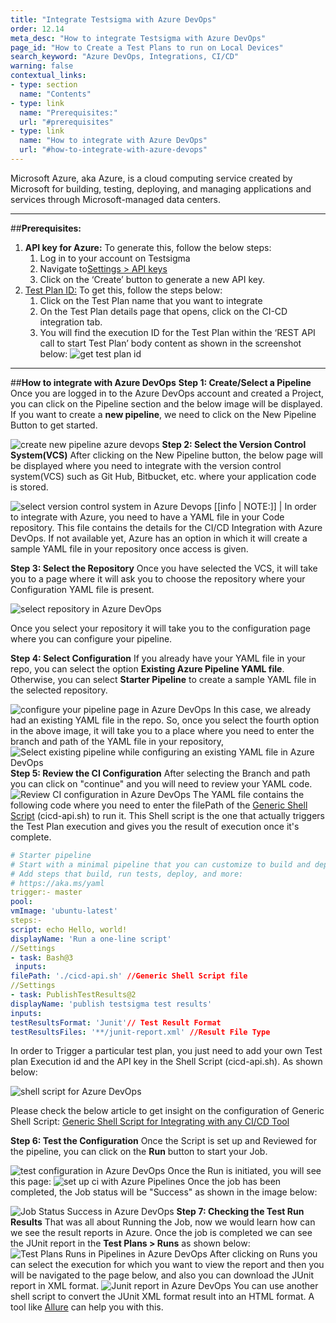 ```yaml
---
title: "Integrate Testsigma with Azure DevOps"
order: 12.14
meta_desc: "How to integrate Testsigma with Azure DevOps"
page_id: "How to Create a Test Plans to run on Local Devices"
search_keyword: "Azure DevOps, Integrations, CI/CD"
warning: false
contextual_links:
- type: section
  name: "Contents"
- type: link
  name: "Prerequisites:"
  url: "#prerequisites"
- type: link
  name: "How to integrate with Azure DevOps"
  url: "#how-to-integrate-with-azure-devops"
---
```


Microsoft Azure, aka Azure, is a cloud computing service created by Microsoft for building, testing, deploying, and managing applications and services through Microsoft-managed data centers.

---
##**Prerequisites:** 
1. **API key for Azure:** To generate this, follow the below steps:
	1. Log in to your account on Testsigma
    2. Navigate to[Settings > API keys](http://testsigma.com/docs/configuration/api-keys/)
    3. Click on the ‘Create’ button to generate a new API key. 
2. [Test Plan ID:](https://testsigma.com/docs/continuous-integration/get-test-plan-details/) To get this, follow the steps below:
	1. Click on the Test Plan name that you want to integrate
	2. On the Test Plan details page that opens, click on the CI-CD integration tab. 
	3. You will find the execution ID for the Test Plan within the ‘REST API call to start Test Plan’ body content as shown in the screenshot below:
![get test plan id](https://docs.testsigma.com/images/azure-devops/get-test-plan-id.png)

---
##**How to integrate with Azure DevOps**
**Step 1: Create/Select a Pipeline**
Once you are logged in to the Azure DevOps account and created a Project, you can click on the Pipeline section and the below image will be displayed. If you want to create a **new pipeline**, we need to click on the New Pipeline Button to get started.

![create new pipeline azure devops](https://docs.testsigma.com/images/azure-devops/create-new-pipeline-azure-devops.png)
**Step 2: Select the Version Control System(VCS)**
After clicking on the New Pipeline button, the below page will be displayed where you need to integrate with the version control system(VCS) such as Git Hub, Bitbucket, etc. where your application code is stored.

![select version control system in Azure Devops](https://docs.testsigma.com/images/azure-devops/select-version-control-system-azure-devops.png)
[[info | NOTE:]]
| In order to integrate with Azure, you need to have a YAML file in your Code repository. This file contains the details for the CI/CD Integration with Azure DevOps. If not available yet, Azure has an option in which it will create a sample YAML file in your repository once access is given.

**Step 3: Select the Repository**
Once you have selected the VCS, it will take you to a page where it will ask you to choose the repository where your Configuration YAML file is present.

![select repository in Azure DevOps](https://docs.testsigma.com/images/azure-devops/select-repository-azure-devops.png)

Once you select your repository it will take you to the configuration page where you can configure your pipeline.
 
**Step 4: Select Configuration**
If you already have your YAML file in your repo, you can select the option **Existing Azure Pipeline YAML file**. Otherwise, you can select **Starter Pipeline** to create a sample YAML file in the selected repository.

![configure your pipeline page in Azure DevOps](https://docs.testsigma.com/images/azure-devops/configure-your-pipeline-azure-devops.png) 
In this case, we already had an existing YAML file in the repo. So, once you select the fourth option in the above image, it will take you to a place where you need to enter the branch and path of the YAML file in your repository,
![Select existing pipeline while configuring an existing YAML file in Azure DevOps](https://docs.testsigma.com/images/azure-devops/configure-pipeline-select-yaml-file-azure-devops.png)
**Step 5: Review the CI Configuration**
After selecting the Branch and path you can click on "continue" and you will need to review your YAML code.
![Review CI configuration in Azure DevOps](https://docs.testsigma.com/images/azure-devops/review-ci-configuration-azure-devops.png)
The YAML file contains the following code where you need to enter the filePath of the [Generic Shell Script](https://testsigma.com/docs/continuous-integration/shell-script/) (cicd-api.sh) to run it. This Shell script is the one that actually triggers the Test Plan execution and gives you the result of execution once it's complete.
```yaml
# Starter pipeline
# Start with a minimal pipeline that you can customize to build and deploy your code.
# Add steps that build, run tests, deploy, and more:
# https://aka.ms/yaml
trigger:- master
pool:  
vmImage: 'ubuntu-latest'
steps:- 
script: echo Hello, world!  
displayName: 'Run a one-line script'
//Settings
- task: Bash@3 
 inputs:    
filePath: './cicd-api.sh' //Generic Shell Script file
//Settings
- task: PublishTestResults@2  
displayName: 'publish testsigma test results'  
inputs:    
testResultsFormat: 'Junit'// Test Result Format   
testResultsFiles: '**/junit-report.xml' //Result File Type
```


 
In order to Trigger a particular test plan, you just need to add your own Test plan Execution id and the API key in the Shell Script (cicd-api.sh). As shown below:

![shell script for Azure DevOps](https://docs.testsigma.com/images/azure-devops/shell-script-azure-devops.png)

 Please check the below article to get insight on the configuration of Generic Shell Script:
[Generic Shell Script for Integrating with any CI/CD Tool](https://testsigma.com/docs/continuous-integration/shell-script/)

**Step 6: Test the Configuration**
Once the Script is set up and Reviewed for the pipeline, you can click on the **Run** button to start your Job.

![test configuration in Azure DevOps](https://docs.testsigma.com/images/azure-devops/test-configuration-azure-devops.png)
Once the Run is initiated, you will see this page:
![set up ci with Azure Pipelines](https://docs.testsigma.com/images/azure-devops/setup-ci-with-azure-pipelines.png)
Once the job has been completed, the Job status will be "Success" as shown in the image below:

![Job Status Success in Azure DevOps](https://docs.testsigma.com/images/azure-devops/job-status-success-azure-devops.png)
**Step 7: Checking the Test Run Results**
That was all about Running the Job, now we would learn how can we see the result reports in Azure. Once the job is completed we can see the JUnit report in the **Test Plans > Runs** as shown below:
![Test Plans Runs in Pipelines in Azure DevOps](https://docs.testsigma.com/images/azure-devops/pipelines-testplans-runs-azure-devops.png)
After clicking on Runs you can select the execution for which you want to view the report and then you will be navigated to the page below, and also you can download the JUnit report in XML format.
![Junit report in Azure DevOps](https://docs.testsigma.com/images/azure-devops/junit-report-azure-devops.png)
You can use another shell script to convert the JUnit XML format result into an HTML format. A tool like [Allure](https://docs.qameta.io/allure/#_reporting) can help you with this.


